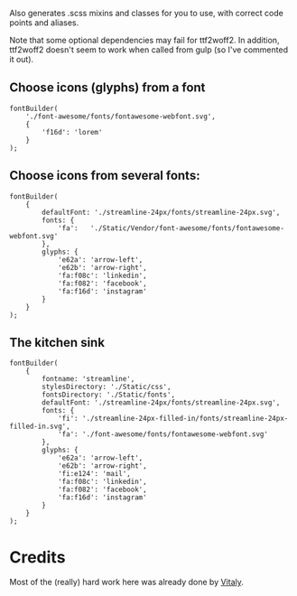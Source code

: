 Also generates .scss mixins and classes for you to use, with correct code points and aliases.

Note that some optional dependencies may fail for ttf2woff2. In addition, ttf2woff2 doesn't seem to work when called from gulp (so I've commented it out).

Choose icons (glyphs) from a font
---------------------------------

    fontBuilder(
        './font-awesome/fonts/fontawesome-webfont.svg',
        {
            'f16d': 'lorem'
        }
    );
    
Choose icons from several fonts:
--------------------------------

    fontBuilder(
        {
            defaultFont: './streamline-24px/fonts/streamline-24px.svg',
            fonts: {
                'fa':   './Static/Vendor/font-awesome/fonts/fontawesome-webfont.svg'
            },
            glyphs: {
                'e62a': 'arrow-left',
                'e62b': 'arrow-right',
                'fa:f08c': 'linkedin',
                'fa:f082': 'facebook',
                'fa:f16d': 'instagram'
            }
        }
    );
    
The kitchen sink
----------------

    fontBuilder(
        {
            fontname: 'streamline',
            stylesDirectory: './Static/css',
            fontsDirectory: './Static/fonts',
            defaultFont: './streamline-24px/fonts/streamline-24px.svg',
            fonts: {
                'fi': './streamline-24px-filled-in/fonts/streamline-24px-filled-in.svg',
                'fa': './font-awesome/fonts/fontawesome-webfont.svg'
            },
            glyphs: {
                'e62a': 'arrow-left',
                'e62b': 'arrow-right',
                'fi:e124': 'mail',
                'fa:f08c': 'linkedin',
                'fa:f082': 'facebook',
                'fa:f16d': 'instagram'
            }
        }
    );

Credits
=======

Most of the (really) hard work here was already done by [Vitaly](https://github.com/puzrin).